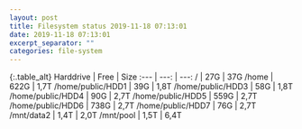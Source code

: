```yaml
---
layout: post
title: Filesystem status 2019-11-18 07:13:01
date: 2019-11-18 07:13:01
excerpt_separator: ""
categories: file-system
---
```

{:.table_alt}
Harddrive | Free | Size
:--- | ---: | ---:
/ | 27G | 37G
/home | 622G | 1,7T
/home/public/HDD1 | 39G | 1,8T
/home/public/HDD3 | 58G | 1,8T
/home/public/HDD4 | 90G | 2,7T
/home/public/HDD5 | 559G | 2,7T
/home/public/HDD6 | 738G | 2,7T
/home/public/HDD7 | 76G | 2,7T
/mnt/data2 | 1,4T | 2,0T
/mnt/pool | 1,5T | 6,4T
